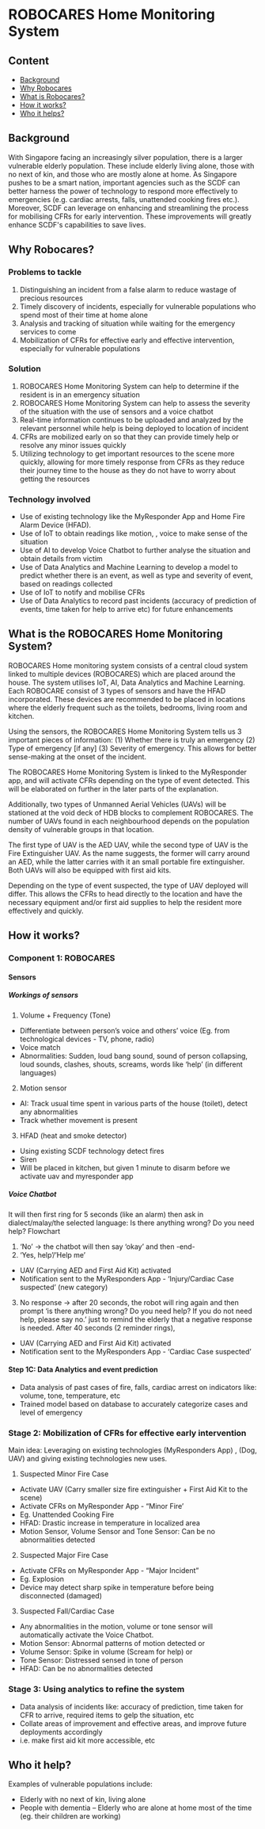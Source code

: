 # ROBOCARES Home Monitoring System

## Content
- [Background](#background)
- [Why Robocares](#why-robocares)
- [What is Robocares?](#what-is-robocares)
- [How it works?](#how-it-works)
- [Who it helps?](#who-it-helps)

## Background
With Singapore facing an increasingly silver population, there is a larger vulnerable elderly population. These include elderly living alone, those with no next of kin, and those who are mostly alone at home. As Singapore pushes to be a smart nation, important agencies such as the SCDF can better harness the power of technology to respond more effectively to emergencies (e.g. cardiac arrests, falls, unattended cooking fires etc.). Moreover, SCDF can leverage on enhancing and streamlining the process for mobilising CFRs for early intervention. These improvements will greatly enhance SCDF's capabilities to save lives.  

## Why Robocares?
### Problems to tackle
1. Distinguishing an incident from a false alarm to reduce wastage of precious resources
2. Timely discovery of incidents, especially for vulnerable populations who spend most of their time at home alone
3. Analysis and tracking of situation while waiting for the emergency services to come
4. Mobilization of CFRs for effective early and effective intervention, especially for vulnerable populations

### Solution
1. ROBOCARES Home Monitoring System can help to determine if the resident is in an emergency situation
2. ROBOCARES Home Monitoring System can help to assess the severity of the situation with the use of sensors and a voice chatbot
3. Real-time information continues to be uploaded and analyzed by the relevant personnel while help is being deployed to location of incident
4. CFRs are mobilized early on so that they can provide timely help or resolve any minor issues quickly
5. Utilizing technology to get important resources to the scene more quickly, allowing for more timely response from CFRs as they reduce their journey time to the house as they do not have to worry about getting the resources

### Technology involved
- Use of existing technology like the MyResponder App and Home Fire Alarm Device (HFAD).
- Use of IoT to obtain readings like motion, , voice to make sense of the situation
- Use of AI to develop Voice Chatbot to further analyse the situation and obtain details from victim
- Use of Data Analytics and Machine Learning to develop a model to predict whether there is an event, as well as type and severity of event, based on readings collected
- Use of IoT to notify and mobilise CFRs
- Use of Data Analytics to record past incidents (accuracy of prediction of events, time taken for help to arrive etc) for future enhancements

## What is the ROBOCARES Home Monitoring System?
ROBOCARES Home monitoring system consists of a central cloud system linked to multiple devices (ROBOCARES) which are placed around the house.  The system utilises IoT, AI, Data Analytics and Machine Learning. Each ROBOCARE consist of 3 types of sensors and have the HFAD incorporated. These devices are recommended to be placed in locations where the elderly frequent such as the toilets, bedrooms, living room and kitchen. 

Using the sensors, the ROBOCARES Home Monitoring System tells us 3 important pieces of information: (1) Whether there is truly an emergency (2) Type of emergency [if any] (3) Severity of emergency. This allows for better sense-making at the onset of the incident.

The ROBOCARES Home Monitoring System is linked to the MyResponder app, and will activate CFRs depending on the type of event detected. This will be elaborated on further in the later parts of the explanation.

Additionally, two types of Unmanned Aerial Vehicles (UAVs) will be stationed at the void deck of HDB blocks to complement ROBOCARES. The number of UAVs found in each neighbourhood depends on the population density of vulnerable groups in that location. 

The first type of UAV is the AED UAV, while the second type of UAV is the Fire Extinguisher UAV. As the name suggests, the former will carry around an AED, while the latter carries with it an small portable fire extinguisher. Both UAVs will also be equipped with first aid kits. 

Depending on the type of event suspected, the type of UAV deployed will differ. This allows the CFRs to head directly to the location and have the necessary equipment and/or first aid supplies to help the resident more effectively and quickly. 

## How it works?
### Component 1: ROBOCARES
####  Sensors
##### Workings of sensors
1. Volume + Frequency (Tone)
- Differentiate between person’s voice and others’ voice (Eg. from technological devices - TV, phone, radio)
- Voice match
- Abnormalities: Sudden, loud bang sound, sound of person collapsing, loud sounds, clashes, shouts, screams, words like ‘help’ (in different languages)
2. Motion sensor
- AI: Track usual time spent in various parts of the house (toilet), detect any abnormalities
- Track whether movement is present
3. HFAD (heat and smoke detector)
- Using existing SCDF technology detect fires
- Siren
- Will be placed in kitchen, but given 1 minute to disarm before we activate uav and myresponder app
##### Voice Chatbot
It will then first ring for 5 seconds (like an alarm)
then ask in dialect/malay/the selected language: Is there anything wrong? Do you need help?
Flowchart
1. ‘No’ -> the chatbot will then say ‘okay’ and then -end-
2. ‘Yes, help’/’Help me’
- UAV (Carrying AED and First Aid Kit) activated 
- Notification sent to the MyResponders App - ‘Injury/Cardiac Case suspected’ (new category)
3. No response → after 20 seconds, the robot will ring again and then prompt ‘is there anything wrong? Do you need help? If you do not need help, please say no.’ just to remind the elderly that a negative response is needed. After 40 seconds (2 reminder rings), 
- UAV (Carrying AED and First Aid Kit) activated 
- Notification sent to the MyResponders App - ‘Cardiac Case suspected’
#### Step 1C: Data Analytics and event prediction
- Data analysis of past cases of fire, falls, cardiac arrest on indicators like: volume, tone, temperature, etc
- Trained model based on database to accurately categorize cases and level of emergency

### Stage 2: Mobilization of CFRs for effective early intervention
Main idea: Leveraging on existing technologies (MyResponders App) , (Dog, UAV) and giving existing technologies new uses. 
1. Suspected Minor Fire Case
- Activate UAV (Carry smaller size fire extinguisher + First Aid Kit to the scene)
- Activate CFRs on MyResponder App - “Minor Fire’
- Eg. Unattended Cooking Fire
- HFAD: Drastic increase in temperature in localized area
- Motion Sensor, Volume Sensor and Tone Sensor: Can be no abnormalities detected
2. Suspected Major Fire Case
- Activate CFRs on MyResponder App - “Major Incident”
- Eg. Explosion 
- Device may detect sharp spike in temperature before being disconnected (damaged)
3. Suspected Fall/Cardiac Case
- Any abnormalities in the motion, volume or tone sensor will automatically activate the Voice Chatbot.
- Motion Sensor: Abnormal patterns of motion detected or 
- Volume Sensor: Spike in volume (Scream for help) or 
- Tone Sensor: Distressed sensed in tone of person
- HFAD: Can be no abnormalities detected

### Stage 3: Using analytics to refine the system
- Data analysis of incidents like: accuracy of prediction, time taken for CFR to arrive, required items to gelp the situation, etc
- Collate areas of improvement and effective areas, and improve future deployments accordingly
- i.e. make first aid kit more accessible, etc

## Who it help?
Examples of vulnerable populations include:
- Elderly with no next of kin, living alone
- People with dementia
– Elderly who are alone at home most of the time (eg. their children are working)
